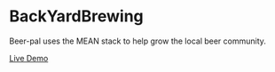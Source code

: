 # BackYardBrewing


Beer-pal uses the MEAN stack to help grow the local beer community. 

[Live Demo](beer-pal.com)
